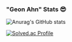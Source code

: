 ### **"Geon Ahn" Stats** 😎
![Anurag's GitHub stats](https://github-readme-stats.vercel.app/api?username=cleangun&show_icons=true&theme=radical)

[![Solved.ac Profile](http://mazassumnida.wtf/api/v2/generate_badge?boj=cleangun)](https://solved.ac/cleangun/)
